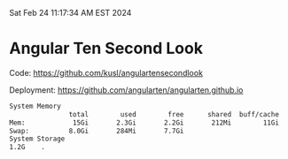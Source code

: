 Sat Feb 24 11:17:34 AM EST 2024

# Angular Ten Second Look

Code: https://github.com/kusl/angulartensecondlook

Deployment: https://github.com/angularten/angularten.github.io

```bash
System Memory
               total        used        free      shared  buff/cache   available
Mem:            15Gi       2.3Gi       2.2Gi       212Mi        11Gi        13Gi
Swap:          8.0Gi       284Mi       7.7Gi
System Storage
1.2G	.
```
```bash
